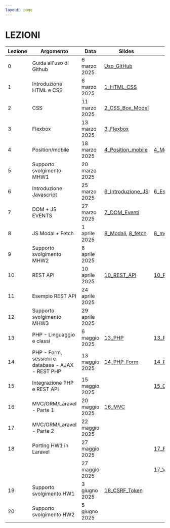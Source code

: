 ```yaml
---
layout: page
---
```


# LEZIONI

| Lezione | Argomento                                    | Data                | Slides | Codice |
|---------|----------------------------------------------|----------------------|--------|--------|
| 0       | Guida all'uso di Github                      | 6 marzo 2025         | [Uso_GitHub](https://studentiunict-my.sharepoint.com/:b:/g/personal/simone_palazzo_unict_it/Ea4MkN3rGrRFnfImnw2p8VMByI0qejervGa_A3fJni03ZQ?e=2mqAIF)       |        |
| 1       | Introduzione HTML e CSS                      | 6 marzo 2025         | [1_HTML_CSS](https://drive.google.com/file/d/12wBHa6kBx7QZq_IP4fgD5pXTrGngScko/view?usp=sharing)       |        |
| 2       | CSS                                          | 11 marzo 2025        | [2_CSS_Box_Model](https://drive.google.com/file/d/10q3vg1TOWWIkmpNv4t235p8FpRgByfwc/view?usp=sharing)       |        |
| 3       | Flexbox                                      | 13 marzo 2025        | [3_Flexbox](https://drive.google.com/file/d/1GtLPUZl2Xc7_m77AB2KVpnfuvvDKM1vi/view?usp=sharing)       |        |
| 4       | Position/mobile                              | 18 marzo 2025        | [4_Position_mobile](https://drive.google.com/file/d/1JC9WtRfH8O3b9SlhRN5edhjm9WReu8DP/view?usp=sharing)      |    [4_Mobile_Code](https://drive.google.com/file/d/1zIEdQuYdr2qNgH_j2cv9hMQ1H8y_bZHt/view?usp=sharing)    |
| 5       | Supporto svolgimento MHW1                    | 20 marzo 2025        |        |        |
| 6       | Introduzione Javascript                      | 25 marzo 2025        | [6_Introduzione_JS](https://drive.google.com/file/d/1KPX1ZQTKlVh_X7uASYfHMAf06VkXhVTh/view?usp=sharing)       |   [6_Esempi_JS](https://drive.google.com/file/d/1xn2SeUfR_0aKNKFS2_VSNtLHZ-DCss2b/view?usp=sharing)     |
| 7       | DOM + JS EVENTS                              | 27 marzo 2025        | [7_DOM_Eventi](https://drive.google.com/file/d/118rwqzcV0jPd4ZHYqfmsJZ6Ojnbf3iZY/view?usp=sharing)       |        |
| 8       | JS Modal + Fetch                             | 1 aprile 2025        |   [8_Modali](https://studentiunict-my.sharepoint.com/:b:/g/personal/simone_palazzo_unict_it/EXXJuYZXfyZFpYcWInrMxkQBAbLkshTMsW9sYZ9B3LD6PA?e=kjdjxs), [8_fetch](https://studentiunict-my.sharepoint.com/:b:/g/personal/simone_palazzo_unict_it/ESrlttH90YpPrfvib5rjEtsBrl_sqgsc4yr74h1lRPDbKQ?e=flvvKP)    |  [8_modali](https://studentiunict-my.sharepoint.com/:u:/g/personal/simone_palazzo_unict_it/EcaiAuwtdZtIiGzY7oMfNl8BQ5l4Sxkfr-03npbsS44uJA?e=nl5yaQ), [8_fetch](https://studentiunict-my.sharepoint.com/:u:/g/personal/simone_palazzo_unict_it/EWHlvqT2-IlKtaY-qGIrvKsBuXE2QExHWmNrAn9T-DEE_Q?e=mSncaF)     |
| 9       | Supporto svolgimento MHW2                      | 8 aprile 2025        |       |       |
| 10      | REST API                                       | 10 aprile 2025       |  [10_REST_API](https://drive.google.com/file/d/1f38EEOQVloT0Y-IMGanFumfV0kHVJTUB/view?usp=sharing)     | [10_REST_API_Code](https://drive.google.com/file/d/12Tzm_jZ5n2r6qGp3UbYdf3aCKblt473W/view?usp=sharing)      |
| 11      | Esempio REST API                             | 24 aprile 2025       |       |       |
| 12      | Supporto svolgimento MHW3                      | 29 aprile 2025       |       |       |
| 13      | PHP - Linguaggio e classi                      | 6 maggio 2025        |  [13_PHP](https://docs.google.com/presentation/d/1o_2f22V2_uoOprpY4b0VQujUMWYXTGdL/edit?usp=sharing&ouid=106514760952768214812&rtpof=true&sd=true)     |   [13_PHP_Code](https://drive.google.com/file/d/1DfCqp5MEqkjySC5XFsFnGdH6Bt7CBL9p/view?usp=sharing)    |
| 14      | PHP - Form, sessioni e database - AJAX - REST PHP | 13 maggio 2025   |  [14_PHP_Form](https://drive.google.com/file/d/1m9HV0fn7zqYu5BiOK4jzlC_ISC17lyH9/view?usp=sharing)     |    [14_PHP_Form_Code](https://drive.google.com/file/d/1COJR57GbJt801-dcIcZV4O9a26SlwBsp/view?usp=sharing)   |
| 15      | Integrazione PHP e REST API  | 15 maggio 2025 |       |    [15_Codice_Sito_PHP](https://drive.google.com/file/d/1RnRqyfKrLE4eY2Lzf5CnoK3rMe9JerYZ/view?usp=sharing)   |
| 16      | MVC/ORM/Laravel - Parte 1                   | 20 maggio 2025       | [16_MVC](https://studentiunict-my.sharepoint.com/:b:/g/personal/simone_palazzo_unict_it/EZQRdGyIoY5JucwmvyNxolYBfxoSPiQnZhRjhB4dwsLWCg?e=ksJIbc)      |       |
| 17      | MVC/ORM/Laravel - Parte 2                       | 22 maggio 2025       |       |     |
| 18      | Porting HW1 in Laravel                         | 27 maggio 2025       |       |    [17_Progetto Laravel](https://drive.google.com/file/d/1w9jLNw-vZLZj6-6ocCyDwapDiwQKy4YS/view?usp=sharing)     |
|         |                                                | 27 maggio 2025       |       |    [17_Video_Porting](https://studentiunict-my.sharepoint.com/personal/simone_palazzo_unict_it/_layouts/15/stream.aspx?id=%2Fpersonal%2Fsimone%5Fpalazzo%5Funict%5Fit%2FDocuments%2FDidattica%2FLezioni%2F%5Fold%2F2022%2D2023%2FWeb%5Fprogramming%2Ftutorial%5Fporting%5Flaravel%2Ftutorial%5Fporting%5Flaravel%5Fhq%2Emp4&ga=1&referrer=StreamWebApp%2EWeb&referrerScenario=AddressBarCopied%2Eview%2E686f5864%2D2cdd%2D4354%2D86e6%2Df6554a9e708e)     |
| 19      | Supporto svolgimento HW1                               | 3 giugno 2025       |   [18_CSRF_Token](https://drive.google.com/file/d/1wYT-RguWgWcgUg7kMBxzgLbbilodgKHg/view?usp=sharing)    |       |
| 20      | Supporto svolgimento HW2        | 5 giugno 2025        |       |       |
